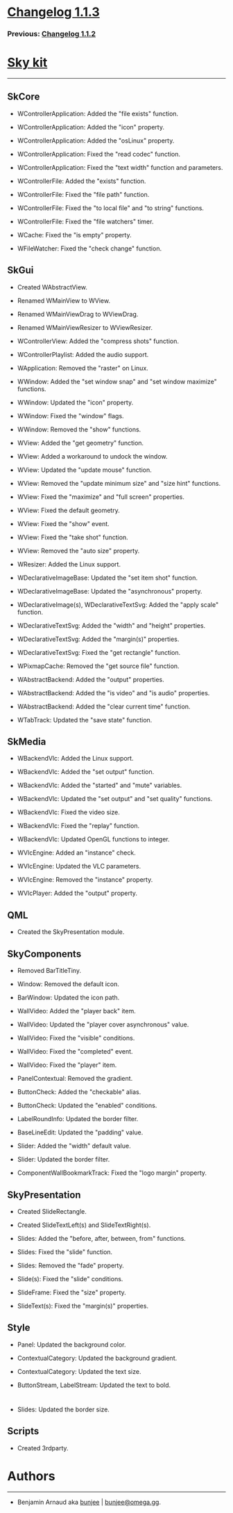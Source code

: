 # [Changelog 1.1.3](http://omega.gg/Sky/changes/1.1.3.html)

### Previous: [Changelog 1.1.2](1.1.2.html)

# [Sky kit](http://omega.gg/Sky)
---

## SkCore

- WControllerApplication: Added the "file exists" function.

- WControllerApplication: Added the "icon" property.

- WControllerApplication: Added the "osLinux" property.

- WControllerApplication: Fixed the "read codec" function.

- WControllerApplication: Fixed the "text width" function and parameters.

- WControllerFile: Added the "exists" function.

- WControllerFile: Fixed the "file path" function.

- WControllerFile: Fixed the "to local file" and "to string" functions.

- WControllerFile: Fixed the "file watchers" timer.

- WCache: Fixed the "is empty" property.

- WFileWatcher: Fixed the "check change" function.


## SkGui

- Created WAbstractView.

- Renamed WMainView to WView.

- Renamed WMainViewDrag to WViewDrag.

- Renamed WMainViewResizer to WViewResizer.

- WControllerView: Added the "compress shots" function.

- WControllerPlaylist: Added the audio support.

- WApplication: Removed the "raster" on Linux.

- WWindow: Added the "set window snap" and "set window maximize" functions.

- WWindow: Updated the "icon" property.

- WWindow: Fixed the "window" flags.

- WWindow: Removed the "show" functions.

- WView: Added the "get geometry" function.

- WView: Added a workaround to undock the window.

- WView: Updated the "update mouse" function.

- WView: Removed the "update minimum size" and "size hint" functions.

- WView: Fixed the "maximize" and "full screen" properties.

- WView: Fixed the default geometry.

- WView: Fixed the "show" event.

- WView: Fixed the "take shot" function.

- WView: Removed the "auto size" property.

- WResizer: Added the Linux support.

- WDeclarativeImageBase: Updated the "set item shot" function.

- WDeclarativeImageBase: Updated the "asynchronous" property.

- WDeclarativeImage(s), WDeclarativeTextSvg: Added the "apply scale" function.

- WDeclarativeTextSvg: Added the "width" and "height" properties.

- WDeclarativeTextSvg: Added the "margin(s)" properties.

- WDeclarativeTextSvg: Fixed the "get rectangle" function.

- WPixmapCache: Removed the "get source file" function.

- WAbstractBackend: Added the "output" properties.

- WAbstractBackend: Added the "is video" and "is audio" properties.

- WAbstractBackend: Added the "clear current time" function.

- WTabTrack: Updated the "save state" function.


## SkMedia

- WBackendVlc: Added the Linux support.

- WBackendVlc: Added the "set output" function.

- WBackendVlc: Added the "started" and "mute" variables.

- WBackendVlc: Updated the "set output" and "set quality" functions.

- WBackendVlc: Fixed the video size.

- WBackendVlc: Fixed the "replay" function.

- WBackendVlc: Updated OpenGL functions to integer.

- WVlcEngine: Added an "instance" check.

- WVlcEngine: Updated the VLC parameters.

- WVlcEngine: Removed the "instance" property.

- WVlcPlayer: Added the "output" property.


## QML

- Created the SkyPresentation module.


## SkyComponents

- Removed BarTitleTiny.

- Window: Removed the default icon.

- BarWindow: Updated the icon path.

- WallVideo: Added the "player back" item.

- WallVideo: Updated the "player cover asynchronous" value.

- WallVideo: Fixed the "visible" conditions.

- WallVideo: Fixed the "completed" event.

- WallVideo: Fixed the "player" item.

- PanelContextual: Removed the gradient.

- ButtonCheck: Added the "checkable" alias.

- ButtonCheck: Updated the "enabled" conditions.

- LabelRoundInfo: Updated the border filter.

- BaseLineEdit: Updated the "padding" value.

- Slider: Added the "width" default value.

- Slider: Updated the border filter.

- ComponentWallBookmarkTrack: Fixed the "logo margin" property.


## SkyPresentation

- Created SlideRectangle.

- Created SlideTextLeft(s) and SlideTextRight(s).

- Slides: Added the "before, after, between, from" functions.

- Slides: Fixed the "slide" function.

- Slides: Removed the "fade" property.

- Slide(s): Fixed the "slide" conditions.

- SlideFrame: Fixed the "size" property.

- SlideText(s): Fixed the "margin(s)" properties.


## Style

- Panel: Updated the background color.

- ContextualCategory: Updated the background gradient.

- ContextualCategory: Updated the text size.

- ButtonStream, LabelStream: Updated the text to bold.

#

- Slides: Updated the border size.


## Scripts

- Created 3rdparty.


# Authors
---

- Benjamin Arnaud aka [bunjee](http://bunjee.me) | <bunjee@omega.gg>.
